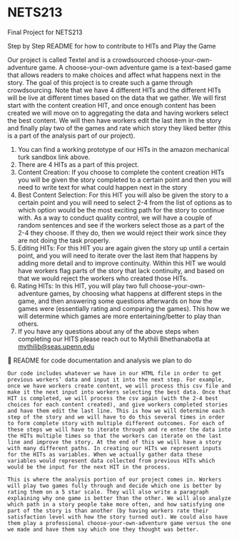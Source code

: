 # NETS213
Final Project for NETS213

Step by Step README for how to contribute to HITs and Play the Game

Our project is called Textel and is a crowdsourced choose-your-own-adventure game. A choose-your-own adventure game is a text-based game that allows readers to make choices and affect what happens next in the story. The goal of this project is to create such a game through crowdsourcing. Note that we have 4 different HITs and the different HITs will be live at different times based on the data that we gather. We will first start with the content creation HIT, and once enough content has been created we will move on to aggregating the data and having workers select the best content. We will then have workers edit the last item in the story and finally play two of the games and rate which story they liked better (this is a part of the analysis part of our project). 

1. You can find a working prototype of our HITs in the amazon mechanical turk sandbox link above. 
2. There are 4 HITs as a part of this project. 
3. Content Creation: If you choose to complete the content creation HITs you will be given the story completed to a certain point and then you will need to write text for what could happen next in the story
4. Best Content Selection: For this HIT you will also be given the story to a certain point and you will need to select 2-4 from the list of options as to which option would be the most exciting path for the story to continue with. As a way to conduct quality control, we will have a couple of random sentences and see if the workers select those as a part of the 2-4 they choose. If they do, then we would reject their work since they are not doing the task properly. 
5. Editing HITs: For this HIT you are again given the story up until a certain point, and you will need to iterate over the last item that happens by adding more detail and to improve continuity. Within this HIT we would have workers flag parts of the story that lack continuity, and based on that we would reject the workers who created those HITs. 
6. Rating HITs: In this HIT, you will play two full choose-your-own-adventure games, by choosing what happens at different steps in the game, and then answering some questions afterwards on how the games were (essentially rating and comparing the games). This how we will determine which games are more entertaining/better to play than others. 
7. If you have any questions about any of the above steps when completing our HITS please reach out to Mythili Bhethanabotla at mythilib@seas.upenn.edu


README for code documentation and analysis we plan to do

	Our code includes whatever we have in our HTML file in order to get previous workers’ data and input it into the next step. For example, once we have workers create content, we will process this csv file and make it the next input into workers selecting the best data. Once that HIT is completed, we will process the csv again (with the 2-4 best choices for each content created), and give workers completed stories and have them edit the last line. This is how we will determine each step of the story and we will have to do this several times in order to form complete story with multiple different outcomes. For each of these steps we will have to iterate through and re enter the data into the HITs multiple times so that the workers can iterate on the last line and improve the story. At the end of this we will have a story with many different paths. In creating our HITs we represent inputs for the HITs as variables. When we actually gather data these variables would represent data collected from previous HITs which would be the input for the next HIT in the process. 
	
	This is where the analysis portion of our project comes in. Workers will play two games fully through and decide which one is better by rating them on a 5 star scale. They will also write a paragraph explaining why one game is better than the other. We will also analyze which path in a story people take more often, and how satisfying one part of the story is than another (by having workers rate their satisfaction level with how the story turned out). We could also have them play a professional choose-your-own-adventure game versus the one we made and have them say which one they thought was better. 
